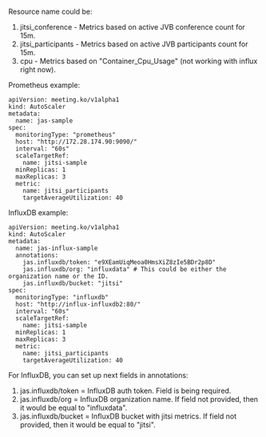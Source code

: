 Resource name could be:
1. jitsi_conference - Metrics based on active JVB conference count for 15m.
2. jitsi_participants - Metrics based on active JVB participants count for 15m.
3. cpu - Metrics based on "Container_Cpu_Usage" (not working with influx right now).

Prometheus example:
```
apiVersion: meeting.ko/v1alpha1
kind: AutoScaler
metadata:
  name: jas-sample
spec:
  monitoringType: "prometheus"
  host: "http://172.28.174.90:9090/"
  interval: "60s"
  scaleTargetRef:
    name: jitsi-sample
  minReplicas: 1
  maxReplicas: 3
  metric:
    name: jitsi_participants
    targetAverageUtilization: 40
```

InfluxDB example:
```
apiVersion: meeting.ko/v1alpha1
kind: AutoScaler
metadata:
  name: jas-influx-sample
  annotations:
    jas.influxdb/token: "e9XEamUiqMeoa0HmsXiZ8zIe5BDr2p8D"
    jas.influxdb/org: "influxdata" # This could be either the organization name or the ID.
    jas.influxdb/bucket: "jitsi"
spec:
  monitoringType: "influxdb"
  host: "http://influx-influxdb2:80/"
  interval: "60s"
  scaleTargetRef:
    name: jitsi-sample
  minReplicas: 1
  maxReplicas: 3
  metric:
    name: jitsi_participants
    targetAverageUtilization: 40
```

For InfluxDB, you can set up next fields in annotations:
1. jas.influxdb/token = InfluxDB auth token. Field is being required.
2. jas.influxdb/org = InfluxDB organization name. If field not provided, then it would be equal to "influxdata".
3. jas.influxdb/bucket = InfluxDB bucket with jitsi metrics. If field not provided, then it would be equal to "jitsi".
